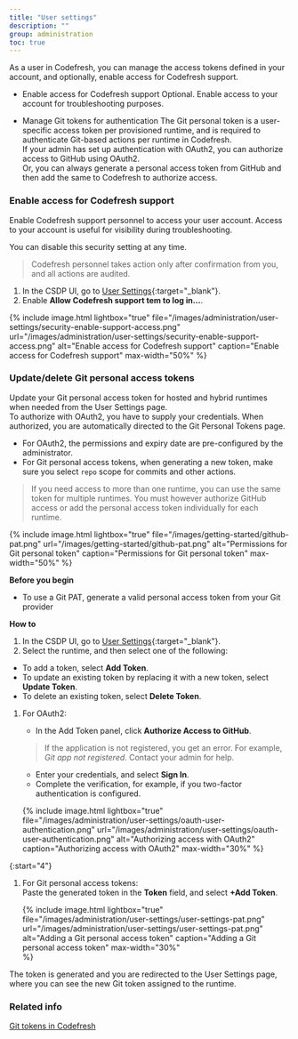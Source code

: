 ```yaml
---
title: "User settings"
description: ""
group: administration
toc: true
---
```

As a user in Codefresh, you can manage the access tokens defined in your account, and optionally, enable access for Codefresh support.


* Enable access for Codefresh support
  Optional. Enable access to your account for troubleshooting purposes. 

* Manage Git tokens for authentication 
  The Git personal token is a user-specific access token per provisioned runtime, and is required to authenticate Git-based actions per runtime in Codefresh.  
  If your admin has set up authentication with OAuth2, you can authorize access to GitHub using OAuth2.  
  Or, you can always generate a personal access token from GitHub and then add the same to Codefresh to authorize access.  

### Enable access for Codefresh support
Enable Codefresh support personnel to access your user account. Access to your account is useful for visibility during troubleshooting.  

You can disable this security setting at any time.

> Codefresh personnel takes action only after confirmation from you, and all actions are audited.

1. In the CSDP UI, go to [User Settings](https://g.codefresh.io/2.0/user-settings){:target="\_blank"}.
1. Enable **Allow Codefresh support tem to log in...**.

{% include 
   image.html 
   lightbox="true" 
   file="/images/administration/user-settings/security-enable-support-access.png" 
   url="/images/administration/user-settings/security-enable-support-access.png" 
   alt="Enable access for Codefresh support" 
   caption="Enable access for Codefresh support"
   max-width="50%" 
%}



### Update/delete Git personal access tokens
Update your Git personal access token for hosted and hybrid runtimes when needed from the User Settings page.  
To authorize with OAuth2, you have to supply your credentials. When authorized, you are automatically directed to the Git Personal Tokens page. 

* For OAuth2, the permissions and expiry date are pre-configured by the administrator.  
* For Git personal access tokens, when generating a new token, make sure you select `repo` scope for commits and other actions.   


> If you need access to more than one runtime, you can use the same token for multiple runtimes. 
You must however authorize GitHub access or add the personal access token individually for each runtime.  

{% include 
   image.html 
   lightbox="true" 
   file="/images/getting-started/github-pat.png" 
   url="/images/getting-started/github-pat.png" 
   alt="Permissions for Git personal token" 
   caption="Permissions for Git personal token"
   max-width="50%" 
%}

**Before you begin**  
* To use a Git PAT, generate a valid personal access token from your Git provider  

**How to**  
1. In the CSDP UI, go to [User Settings](https://g.codefresh.io/2.0/user-settings){:target="\_blank"}.
1. Select the runtime, and then select one of the following:
  * To add a token, select **Add Token**.
  * To update an existing token by replacing it with a new token, select **Update Token**.
  * To delete an existing token, select **Delete Token**.
1. For OAuth2:
   * In the Add Token panel, click **Authorize Access to GitHub**.
    > If the application is not registered, you get an error. For example, _Git app not registered_. Contact your admin for help.  
   *  Enter your credentials, and select **Sign In**.
   * Complete the verification, for example, if you two-factor authentication is configured.

    {% include 
      image.html 
      lightbox="true" 
      file="/images/administration/user-settings/oauth-user-authentication.png" 
      url="/images/administration/user-settings/oauth-user-authentication.png" 
      alt="Authorizing access with OAuth2" 
      caption="Authorizing access with OAuth2"
      max-width="30%" 
   %}
   

{:start="4"}
1. For Git personal access tokens:  
  Paste the generated token in the **Token** field, and select **+Add Token**. 

    {% include 
      image.html 
      lightbox="true" 
      file="/images/administration/user-settings/user-settings-pat.png" 
      url="/images/administration/user-settings/user-settings-pat.png" 
      alt="Adding a Git personal access token" 
      caption="Adding a Git personal access token"
      max-width="30%"  
   %}

The token is generated and you are redirected to the User Settings page, where you can see the new Git token assigned to the runtime. 

### Related info  
[Git tokens in Codefresh]({{site.baseurl}}/docs/administration/git-tokens/)